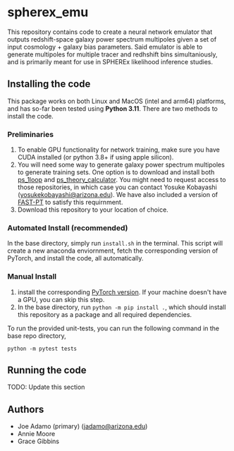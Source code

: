 # spherex_emu

This repository contains code to create a neural network emulator that outputs redshift-space galaxy power spectrum multipoles given a set of input cosmology + galaxy bias parameters. Said emulator is able to generate multipoles for multiple tracer and redhshift bins simultaniously, and is primarily meant for use in SPHEREx likelihood inference studies. 

## Installing the code

This package works on both Linux and MacOS (intel and arm64) platforms, and has so-far been tested using **Python 3.11**. There are two methods to install the code.

### Preliminaries

1. To enable GPU functionality for network training, make sure you have CUDA installed (or python 3.8+ if using apple silicon).
2. You will need some way to generate galaxy power spectrum multipoles to generate training sets. One option is to download and install both [ps_1loop](https://github.com/archaeo-pteryx/ps_1loop) and [ps_theory_calculator](https://github.com/archaeo-pteryx/ps_theory_calculator). You might need to request access to those repositories, in which case you can contact Yosuke Kobayashi (yosukekobayashi@arizona.edu). We have also included a version of [FAST-PT](https://github.com/jablazek/FAST-PT) to satisfy this requirnment.
3. Download this repository to your location of choice.

### Automated Install (recommended)

In the base directory, simply run `install.sh` in the terminal. This script will create a new anaconda enviornment, fetch the corresponding version of PyTorch, and install the code, all automatically.

### Manual Install 

1. install the corresponding [PyTorch version](https://pytorch.org/get-started/locally/). If your machine doesn't have a GPU, you can skip this step.
2. In the base directory, run `python -m pip install .`, which should install this repository as a package and all required dependencies.

To run the provided unit-tests, you can run the following command in the base repo directory,

`python -m pytest tests`

## Running the code

TODO: Update this section

## Authors

- Joe Adamo (primary) (jadamo@arizona.edu)
- Annie Moore
- Grace Gibbins

